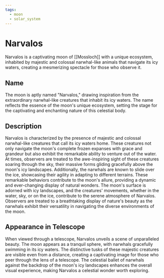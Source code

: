 ```yaml
---
tags:
  - moon
  - solar_system
---
```

# Narvalos

Narvalos is a captivating moon of [[Mossloch]] with a unique ecosystem, inhabited by majestic and colossal narwhal-like animals that navigate its icy waters, creating a mesmerizing spectacle for those who observe it.

## Name

The moon is aptly named "Narvalos," drawing inspiration from the extraordinary narwhal-like creatures that inhabit its icy waters. The name reflects the essence of the moon's unique ecosystem, setting the stage for the captivating and enchanting nature of this celestial body.

## Description

Narvalos is characterized by the presence of majestic and colossal narwhal-like creatures that call its icy waters home. These creatures not only navigate the moon's complete frozen expanses with grace and grandeur but also exhibit the remarkable ability to venture out of the water. At times, observers are treated to the awe-inspiring sight of these creatures soaring through the sky, their massive forms gliding gracefully above the moon's icy landscapes. Additionally, the narwhals are known to slide over the ice, showcasing their agility in adapting to different terrains. These remarkable behaviors contribute to the moon's allure, providing a dynamic and ever-changing display of natural wonders. The moon's surface is adorned with icy landscapes, and the creatures' movements, whether in the water, sky, or on the ice, contribute to the serene atmosphere of Narvalos. Observers are treated to a breathtaking display of nature's beauty as the narwhals exhibit their versatility in navigating the diverse environments of the moon.

## Appearance in Telescope

When viewed through a telescope, Narvalos unveils a scene of unparalleled beauty. The moon appears as a tranquil sphere, with narwhals gracefully swimming in its icy waters. The distinctive tusks of these majestic creatures are visible even from a distance, creating a captivating image for those who peer through the lens of a telescope. The celestial ballet of narwhals against the backdrop of the moon's icy landscapes enhances the overall visual experience, making Narvalos a celestial wonder worth exploring.